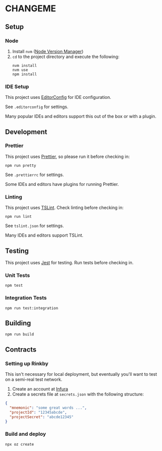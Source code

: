 # CHANGEME

## Setup

### Node

1.  Install `nvm` ([Node Version Manager](https://github.com/creationix/nvm))
2.  `cd` to the project directory and execute the following:
    ```
    nvm install
    nvm use
    npm install
    ```

### IDE Setup

This project uses [EditorConfig](https://editorconfig.org/) for IDE configuration.

See `.editorconfig` for settings.

Many popular IDEs and editors support this out of the box or with a plugin.

## Development

### Prettier

This project uses [Prettier](https://prettier.io/), so please run it before checking in:

```
npm run pretty
```

See `.prettierrc` for settings.

Some IDEs and editors have plugins for running Prettier.

### Linting

This project uses [TSLint](https://palantir.github.io/tslint/). Check linting before checking in:

```
npm run lint
```

See `tslint.json` for settings.

Many IDEs and editors support TSLint.

## Testing

This project uses [Jest](https://jestjs.io/) for testing. Run tests before checking in.

### Unit Tests

```
npm test
```

### Integration Tests

```
npm run test:integration
```

## Building

```
npm run build
```

## Contracts

### Setting up Rinkby

This isn't necessary for local deployment, but eventually you'll want to
test on a semi-real test network.

1. Create an account at [Infura](https://infura.io)
2. Create a secrets file at `secrets.json` with the following structure:

```json
{
  "mnemonic": "some great words ...",
  "projectId": "12345abcde",
  "projectSecret": "abcde12345"
}
```

### Build and deploy

```shell script
npx oz create
```

